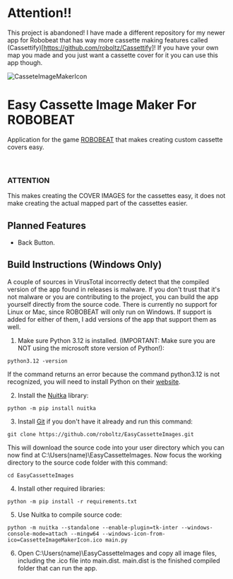 # Attention!!
This project is abandoned! I have made a different repository for my newer app for Robobeat that has way more cassette making features called (Cassettify)[https://github.com/roboltz/Cassettify]! If you have your own map you made and you just want a cassette cover for it you can use this app though.

![CasseteImageMakerIcon](https://github.com/user-attachments/assets/7a44c8f2-7e8e-49fc-9a1e-d93b9b05a7e5)
# Easy Cassette Image Maker For ROBOBEAT
Application for the game [ROBOBEAT](https://store.steampowered.com/app/1456760/ROBOBEAT/) that makes creating custom cassette covers easy. <br> <br> <br>
### ATTENTION
This makes creating the COVER IMAGES for the cassettes easy, it does not make creating the actual mapped part of the cassettes easier.

## Planned Features
* Back Button.

## Build Instructions (Windows Only)
A couple of sources in VirusTotal incorrectly detect that the compiled version of the app found in releases is malware. If you don't trust that it's not malware or you are contributing to the project, you can build the app yourself directly from the source code. There is currently no support for Linux or Mac, since ROBOBEAT will only run on Windows. If support is added for either of them, I add versions of the app that support them as well.

1. Make sure Python 3.12 is installed. (IMPORTANT: Make sure you are NOT using the microsoft store version of Python!):
```console
python3.12 -version
```
If the command returns an error because the command python3.12 is not recognized, you will need to install Python on their [website](https://www.python.org/downloads/windows).

2. Install the [Nuitka](https://pypi.org/project/Nuitka) library:
```console
python -m pip install nuitka
```

3. Install [Git](https://gitforwindows.org/) if you don't have it already and run this command:
```console
git clone https://github.com/roboltz/EasyCassetteImages.git
```
This will download the source code into your user directory which you can now find at C:\Users\(name)\EasyCassetteImages.
Now focus the working directory to the source code folder with this command:
```console
cd EasyCassetteImages
```

4. Install other required libraries:
```console
python -m pip install -r requirements.txt
```

5. Use Nuitka to compile source code:
```console
python -m nuitka --standalone --enable-plugin=tk-inter --windows-console-mode=attach --mingw64 --windows-icon-from-ico=CassetteImageMakerIcon.ico main.py
```

6. Open C:\Users\(name)\EasyCassetteImages and copy all image files, including the .ico file into main.dist. main.dist is the finished compiled folder that can run the app.

